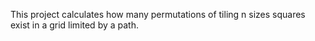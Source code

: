 This project calculates how many permutations of tiling n sizes squares exist in a grid limited by a path.
